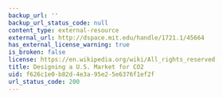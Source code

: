 ```yaml
---
backup_url: ''
backup_url_status_code: null
content_type: external-resource
external_url: http://dspace.mit.edu/handle/1721.1/45664
has_external_license_warning: true
is_broken: false
license: https://en.wikipedia.org/wiki/All_rights_reserved
title: Designing a U.S. Market for CO2
uid: f626c1e0-b82d-4e3a-95e2-5e6376f1ef2f
url_status_code: 200
---
```

